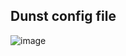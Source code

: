 ## Dunst config file

![image](https://user-images.githubusercontent.com/43048524/153900791-505e7894-27bf-41a8-8d0b-e23251703bba.png)
